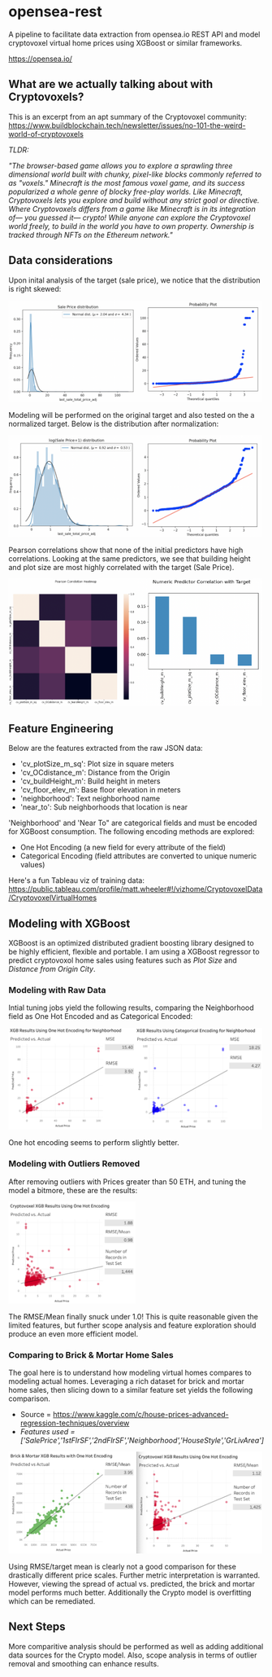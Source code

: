 # opensea-rest
A pipeline to facilitate data extraction from opensea.io REST API and model cryptovoxel virtual home prices using XGBoost or similar frameworks. 

https://opensea.io/

## What are we actually talking about with Cryptovoxels?

This is an excerpt from an apt summary of the Cryptovoxel community: https://www.buildblockchain.tech/newsletter/issues/no-101-the-weird-world-of-cryptovoxels

*TLDR:*

*"The browser-based game allows you to explore a sprawling three dimensional world built with chunky, pixel-like blocks commonly referred to as "voxels." Minecraft is the most famous voxel game, and its success popularized a whole genre of blocky free-play worlds. Like Minecraft, Cryptovoxels lets you explore and build without any strict goal or directive. Where Cryptovoxels differs from a game like Minecraft is in its integration of— you guessed it— crypto! While anyone can explore the Cryptovoxel world freely, to build in the world you have to own property. Ownership is tracked through NFTs on the Ethereum network."*

## Data considerations

Upon inital analysis of the target (sale price), we notice that the distribution is right skewed:

<img src="https://github.com/datavizhokie/opensea-rest/blob/main/img/Initial sale price distribution.png" width="250" height="200"><img src="https://github.com/datavizhokie/opensea-rest/blob/main/img/Initial sale price QQ plot.png" width="250" height="200">

Modeling will be performed on the original target and also tested on the a normalized target. Below is the distribution after normalization:

<img src="https://github.com/datavizhokie/opensea-rest/blob/main/img/log1p sale price distribution.png" width="250" height="200"><img src="https://github.com/datavizhokie/opensea-rest/blob/main/img/log1p sale price QQ plot.png" width="250" height="200">

Pearson correlations show that none of the initial predictors have high correlations. Looking at the same predictors, we see that building height and plot size are most highly correlated with the target (Sale Price).

<img src="https://github.com/datavizhokie/opensea-rest/blob/main/img/initial_pearson_corr.png" width="250" height="250"><img src="https://github.com/datavizhokie/opensea-rest/blob/main/img/num_pred_corr_w_target.png" width="250" height="250">


## Feature Engineering

Below are the features extracted from the raw JSON data:

* 'cv_plotSize_m_sq':  Plot size in square meters <br/>
* 'cv_OCdistance_m':   Distance from the Origin <br/>
* 'cv_buildHeight_m':  Build height in meters <br/>
* 'cv_floor_elev_m':   Base floor elevation in meters <br/>
* 'neighborhood':      Text neighborhood name <br/>
* 'near_to':           Sub neighborhoods that location is near <br/>

'Neighborhood' and 'Near To" are categorical fields and must be encoded for XGBoost consumption. The following encoding methods are explored:

* One Hot Encoding (a new field for every attribute of the field) <br/>
* Categorical Encoding (field attributes are converted to unique numeric values) <br/>

Here's a fun Tableau viz of training data: https://public.tableau.com/profile/matt.wheeler#!/vizhome/CryptovoxelData/CryptovoxelVirtualHomes

## Modeling with XGBoost

XGBoost is an optimized distributed gradient boosting library designed to be highly efficient, flexible and portable. I am using a XGBoost regressor to predict cryptovoxol home sales using features such as *Plot Size* and *Distance from Origin City*.

### Modeling with Raw Data

Intial tuning jobs yield the following results, comparing the Neighborhood field as One Hot Encoded and as Categorical Encoded:

<img src="https://github.com/datavizhokie/opensea-rest/blob/main/img/xgb_initial_1he.png" width="250" height="200"><img src="https://github.com/datavizhokie/opensea-rest/blob/main/img/xgb_initial_cat_encode.png" width="250" height="200">

One hot encoding seems to perform slightly better.

### Modeling with Outliers Removed

After removing outliers with Prices greater than 50 ETH, and tuning the model a bitmore, these are the results:

<img src="https://github.com/datavizhokie/opensea-rest/blob/main/img/xgb_outliers_removed_1he.png" width="250" height="200">

The RMSE/Mean finally snuck under 1.0! This is quite reasonable given the limited features, but further scope analysis and feature exploration should produce an even more efficient model.

### Comparing to Brick & Mortar Home Sales

The goal here is to understand how modeling virtual homes compares to modeling actual homes. Leveraging a rich dataset for brick and mortar home sales, then slicing down to a similar feature set yields the following comparison.

* Source = https://www.kaggle.com/c/house-prices-advanced-regression-techniques/overview
* *Features used = ['SalePrice','1stFlrSF','2ndFlrSF','Neighborhood','HouseStyle','GrLivArea']*

<img src="https://github.com/datavizhokie/opensea-rest/blob/main/img/brick_mortar_vs_cryptovoxel.png" width="500" height="200">

Using RMSE/target mean is clearly not a good comparison for these drastically different price scales. Further metric interpretation is warranted. However, viewing the spread of actual vs. predicted, the brick and mortar model performs much better. Additionally the Crypto model is overfitting which can be remediated.

## Next Steps

More comparitive analysis should be performed as well as adding additional data sources for the Crypto model. Also, scope analysis in terms of outlier removal and smoothing can enhance results.
